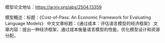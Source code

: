 模型论文地址：https://arxiv.org/abs/2504.13359

模型概述：标题：《Cost-of-Pass: An Economic Framework for Evaluating Language Models》
中文文章标题：《通过成本：评估语言模型的经济框架》
文章内容：提出一种经济框架，通过成本衡量语言模型的性能，优化模型设计和资源分配。
